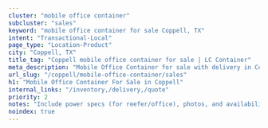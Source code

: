 ```yaml
---
cluster: "mobile office container"
subcluster: "sales"
keyword: "mobile office container for sale Coppell, TX"
intent: "Transactional-Local"
page_type: "Location-Product"
city: "Coppell, TX"
title_tag: "Coppell mobile office container for sale | LC Container"
meta_description: "Mobile Office Container for sale with delivery in Coppell, TX. LC Container — local Since 2003. Get pricing today."
url_slug: "/coppell/mobile-office-container/sales"
h1: "Mobile Office Container For Sale in Coppell"
internal_links: "/inventory,/delivery,/quote"
priority: 2
notes: "Include power specs (for reefer/office), photos, and availability."
noindex: true
---
```


<!-- TODO: Add unique city/inventory copy, images, and internal links here. -->
